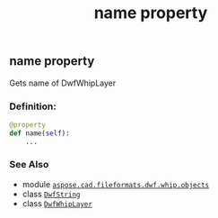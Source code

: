 ﻿---
title: name property
second_title: Aspose.CAD for Python via .NET API References
description: 
type: docs
weight: 60
url: /aspose.cad.fileformats.dwf.whip.objects/dwfwhiplayer/name/
is_root: false
---

## name property


Gets name of DwfWhipLayer
### Definition:
```python
@property
def name(self):
    ...
```

### See Also
* module [`aspose.cad.fileformats.dwf.whip.objects`](../../)
* class [`DwfString`](/cad/python-net/aspose.cad.fileformats.dwf.whip.objects/dwfstring)
* class [`DwfWhipLayer`](/cad/python-net/aspose.cad.fileformats.dwf.whip.objects/dwfwhiplayer)
